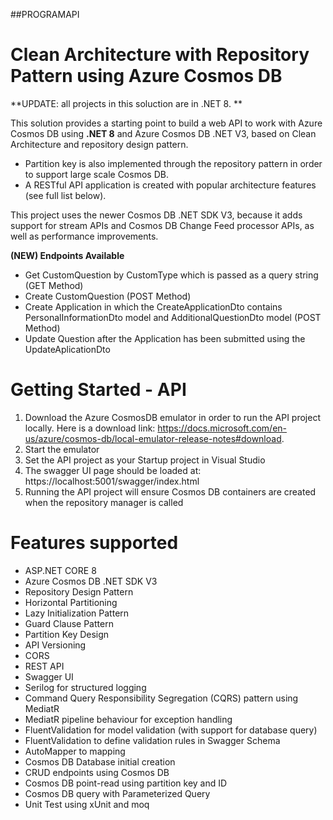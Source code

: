 ##PROGRAMAPI

# Clean Architecture with Repository Pattern using Azure Cosmos DB
**UPDATE: all projects in this soluction are in .NET 8. **

This solution provides a starting point to build a web API to work with Azure Cosmos DB using **.NET 8** and Azure Cosmos DB .NET V3, based on Clean Architecture and repository design pattern. 
* Partition key is also implemented through the repository pattern in order to support large scale Cosmos DB.
* A RESTful API application is created with popular architecture features (see full list below).

This project uses the newer Cosmos DB .NET SDK V3, because it adds support for stream APIs and Cosmos DB Change Feed processor APIs, as well as performance improvements.

**(NEW) Endpoints Available**
* Get CustomQuestion by CustomType which is passed as a query string (GET Method)
* Create CustomQuestion (POST Method)
* Create Application in which the CreateApplicationDto contains PersonalInformationDto model and AdditionalQuestionDto model (POST Method)
* Update Question after the Application has been submitted using the UpdateAplicationDto


# Getting Started - API
1. Download the Azure CosmosDB emulator in order to run the API project locally. Here is a download link: https://docs.microsoft.com/en-us/azure/cosmos-db/local-emulator-release-notes#download.
2. Start the emulator
3. Set the API project as your Startup project in Visual Studio
4. The swagger UI page should be loaded at: https://localhost:5001/swagger/index.html
5. Running the API project will ensure Cosmos DB containers are created when the repository manager is called


# Features supported
* ASP.NET CORE 8
* Azure Cosmos DB .NET SDK V3
* Repository Design Pattern
* Horizontal Partitioning
* Lazy Initialization Pattern
* Guard Clause Pattern
* Partition Key Design
* API Versioning
* CORS
* REST API
* Swagger UI
* Serilog for structured logging
* Command Query Responsibility Segregation (CQRS) pattern using MediatR
* MediatR pipeline behaviour for exception handling 
* FluentValidation for model validation (with support for database query)
* FluentValidation to define validation rules in Swagger Schema
* AutoMapper to mapping
* Cosmos DB Database initial creation
* CRUD endpoints using Cosmos DB
* Cosmos DB point-read using partition key and ID
* Cosmos DB query with Parameterized Query
* Unit Test using xUnit and moq

